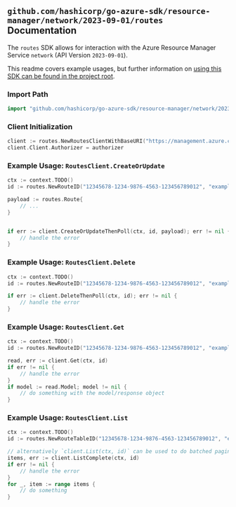 
## `github.com/hashicorp/go-azure-sdk/resource-manager/network/2023-09-01/routes` Documentation

The `routes` SDK allows for interaction with the Azure Resource Manager Service `network` (API Version `2023-09-01`).

This readme covers example usages, but further information on [using this SDK can be found in the project root](https://github.com/hashicorp/go-azure-sdk/tree/main/docs).

### Import Path

```go
import "github.com/hashicorp/go-azure-sdk/resource-manager/network/2023-09-01/routes"
```


### Client Initialization

```go
client := routes.NewRoutesClientWithBaseURI("https://management.azure.com")
client.Client.Authorizer = authorizer
```


### Example Usage: `RoutesClient.CreateOrUpdate`

```go
ctx := context.TODO()
id := routes.NewRouteID("12345678-1234-9876-4563-123456789012", "example-resource-group", "routeTableValue", "routeValue")

payload := routes.Route{
	// ...
}


if err := client.CreateOrUpdateThenPoll(ctx, id, payload); err != nil {
	// handle the error
}
```


### Example Usage: `RoutesClient.Delete`

```go
ctx := context.TODO()
id := routes.NewRouteID("12345678-1234-9876-4563-123456789012", "example-resource-group", "routeTableValue", "routeValue")

if err := client.DeleteThenPoll(ctx, id); err != nil {
	// handle the error
}
```


### Example Usage: `RoutesClient.Get`

```go
ctx := context.TODO()
id := routes.NewRouteID("12345678-1234-9876-4563-123456789012", "example-resource-group", "routeTableValue", "routeValue")

read, err := client.Get(ctx, id)
if err != nil {
	// handle the error
}
if model := read.Model; model != nil {
	// do something with the model/response object
}
```


### Example Usage: `RoutesClient.List`

```go
ctx := context.TODO()
id := routes.NewRouteTableID("12345678-1234-9876-4563-123456789012", "example-resource-group", "routeTableValue")

// alternatively `client.List(ctx, id)` can be used to do batched pagination
items, err := client.ListComplete(ctx, id)
if err != nil {
	// handle the error
}
for _, item := range items {
	// do something
}
```
